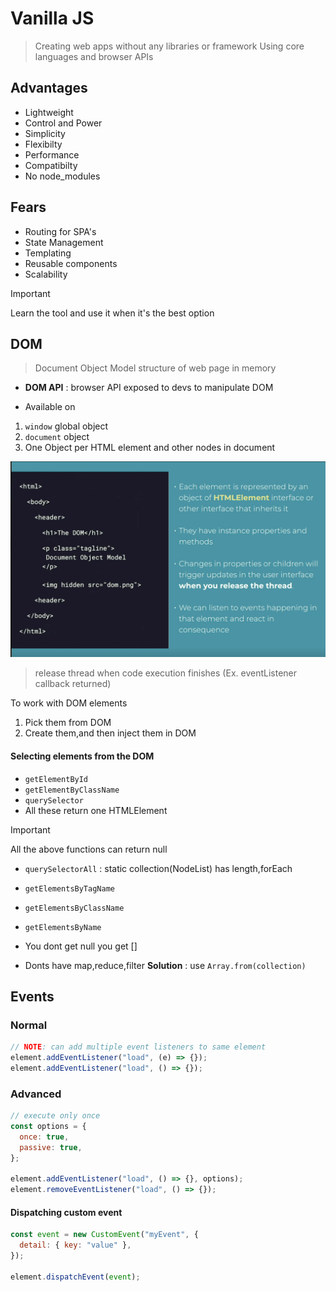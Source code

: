 # Vanilla JS

> Creating web apps without any libraries or framework
> Using core languages and browser APIs

## Advantages

- Lightweight
- Control and Power
- Simplicity
- Flexibilty
- Performance
- Compatibilty
- No node_modules

## Fears

- Routing for SPA's
- State Management
- Templating
- Reusable components
- Scalability

> [!IMPORTANT]
> Learn the tool and use it when it's the best option

## DOM

> Document Object Model
> structure of web page in memory

- **DOM API** : browser API exposed to devs to manipulate DOM

- Available on

1. `window` global object
2. `document` object
3. One Object per HTML element and other nodes in document

![DOM](./DOM.png)

> release thread when code execution finishes (Ex. eventListener callback
> returned)

To work with DOM elements

1. Pick them from DOM
2. Create them,and then inject them in DOM

#### Selecting elements from the DOM

- `getElementById`
- `getElementByClassName`
- `querySelector`
- All these return one HTMLElement

> [!IMPORTANT]
> All the above functions can return null

- `querySelectorAll` : static collection(NodeList) has length,forEach
- `getElementsByTagName`
- `getElementsByClassName`
- `getElementsByName`

- You dont get null you get []

- Donts have map,reduce,filter
  **Solution** : use `Array.from(collection)`

## Events

### Normal

```js
// NOTE: can add multiple event listeners to same element
element.addEventListener("load", (e) => {});
element.addEventListener("load", () => {});
```

### Advanced

```js
// execute only once
const options = {
  once: true,
  passive: true,
};

element.addEventListener("load", () => {}, options);
element.removeEventListener("load", () => {});
```

#### Dispatching custom event

```js
const event = new CustomEvent("myEvent", {
  detail: { key: "value" },
});

element.dispatchEvent(event);
```
